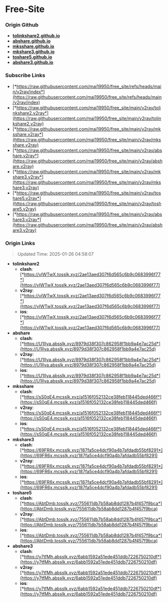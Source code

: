 # Free-Site

### Origin Github

- [**tolinkshare2.github.io**](https://github.com/tolinkshare2/tolinkshare2.github.io)
- [**abshare.github.io**](https://github.com/abshare/abshare.github.io)
- [**mksshare.github.io**](https://github.com/mksshare/mksshare.github.io)
- [**mkshare3.github.io**](https://github.com/mkshare3/mkshare3.github.io)
- [**toshare5.github.io**](https://github.com/toshare5/toshare5.github.io)
- [**abshare3.github.io**](https://github.com/abshare3/abshare3.github.io)

### Subscribe Links

- [*https://raw.githubusercontent.com/mai19950/free_site/refs/heads/main/v2ray/index*](https://raw.githubusercontent.com/mai19950/free_site/refs/heads/main/v2ray/index)
- [*https://raw.githubusercontent.com/mai19950/free_site/main/v2ray/tolinkshare2.v2ray*](https://raw.githubusercontent.com/mai19950/free_site/main/v2ray/tolinkshare2.v2ray)
- [*https://raw.githubusercontent.com/mai19950/free_site/main/v2ray/mksshare.v2ray*](https://raw.githubusercontent.com/mai19950/free_site/main/v2ray/mksshare.v2ray)
- [*https://raw.githubusercontent.com/mai19950/free_site/main/v2ray/abshare.v2ray*](https://raw.githubusercontent.com/mai19950/free_site/main/v2ray/abshare.v2ray)
- [*https://raw.githubusercontent.com/mai19950/free_site/main/v2ray/mkshare3.v2ray*](https://raw.githubusercontent.com/mai19950/free_site/main/v2ray/mkshare3.v2ray)
- [*https://raw.githubusercontent.com/mai19950/free_site/main/v2ray/toshare5.v2ray*](https://raw.githubusercontent.com/mai19950/free_site/main/v2ray/toshare5.v2ray)
- [*https://raw.githubusercontent.com/mai19950/free_site/main/v2ray/abshare3.v2ray*](https://raw.githubusercontent.com/mai19950/free_site/main/v2ray/abshare3.v2ray)

### Origin Links

> Updated Time: 2025-01-26 04:58:07

- **tolinkshare2**
  - **clash**: [*https://vIWTwX.tosslk.xyz/2ae13aed307f6d565c6b9c0683996f77*](https://vIWTwX.tosslk.xyz/2ae13aed307f6d565c6b9c0683996f77)
  - **v2ray**: [*https://vIWTwX.tosslk.xyz/2ae13aed307f6d565c6b9c0683996f77*](https://vIWTwX.tosslk.xyz/2ae13aed307f6d565c6b9c0683996f77)
  - **ios**: [*https://vIWTwX.tosslk.xyz/2ae13aed307f6d565c6b9c0683996f77*](https://vIWTwX.tosslk.xyz/2ae13aed307f6d565c6b9c0683996f77)
- **abshare**
  - **clash**: [*https://U1IIya.absslk.xyz/8979d38f307c862958f1bb9a4e7ac25d*](https://U1IIya.absslk.xyz/8979d38f307c862958f1bb9a4e7ac25d)
  - **v2ray**: [*https://U1IIya.absslk.xyz/8979d38f307c862958f1bb9a4e7ac25d*](https://U1IIya.absslk.xyz/8979d38f307c862958f1bb9a4e7ac25d)
  - **ios**: [*https://U1IIya.absslk.xyz/8979d38f307c862958f1bb9a4e7ac25d*](https://U1IIya.absslk.xyz/8979d38f307c862958f1bb9a4e7ac25d)
- **mksshare**
  - **clash**: [*https://sS0qE4.mcsslk.xyz/a1516f052132ce38feb118445ded466f*](https://sS0qE4.mcsslk.xyz/a1516f052132ce38feb118445ded466f)
  - **v2ray**: [*https://sS0qE4.mcsslk.xyz/a1516f052132ce38feb118445ded466f*](https://sS0qE4.mcsslk.xyz/a1516f052132ce38feb118445ded466f)
  - **ios**: [*https://sS0qE4.mcsslk.xyz/a1516f052132ce38feb118445ded466f*](https://sS0qE4.mcsslk.xyz/a1516f052132ce38feb118445ded466f)
- **mkshare3**
  - **clash**: [*https://69FR6x.mcsslk.xyz/187fa5ce4dcf90a4b7afdadb55bf8291*](https://69FR6x.mcsslk.xyz/187fa5ce4dcf90a4b7afdadb55bf8291)
  - **v2ray**: [*https://69FR6x.mcsslk.xyz/187fa5ce4dcf90a4b7afdadb55bf8291*](https://69FR6x.mcsslk.xyz/187fa5ce4dcf90a4b7afdadb55bf8291)
  - **ios**: [*https://69FR6x.mcsslk.xyz/187fa5ce4dcf90a4b7afdadb55bf8291*](https://69FR6x.mcsslk.xyz/187fa5ce4dcf90a4b7afdadb55bf8291)
- **toshare5**
  - **clash**: [*https://AbtDmb.tosslk.xyz/755611db7b58ab8dd1287b4f457f9bca*](https://AbtDmb.tosslk.xyz/755611db7b58ab8dd1287b4f457f9bca)
  - **v2ray**: [*https://AbtDmb.tosslk.xyz/755611db7b58ab8dd1287b4f457f9bca*](https://AbtDmb.tosslk.xyz/755611db7b58ab8dd1287b4f457f9bca)
  - **ios**: [*https://AbtDmb.tosslk.xyz/755611db7b58ab8dd1287b4f457f9bca*](https://AbtDmb.tosslk.xyz/755611db7b58ab8dd1287b4f457f9bca)
- **abshare3**
  - **clash**: [*https://y7tfMh.absslk.xyz/6abb1592a51ede451ddb7226750210df*](https://y7tfMh.absslk.xyz/6abb1592a51ede451ddb7226750210df)
  - **v2ray**: [*https://y7tfMh.absslk.xyz/6abb1592a51ede451ddb7226750210df*](https://y7tfMh.absslk.xyz/6abb1592a51ede451ddb7226750210df)
  - **ios**: [*https://y7tfMh.absslk.xyz/6abb1592a51ede451ddb7226750210df*](https://y7tfMh.absslk.xyz/6abb1592a51ede451ddb7226750210df)
